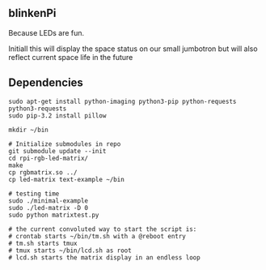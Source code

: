 blinkenPi
---------

Because LEDs are fun.

Initiall this will display the space status on our small jumbotron but will also reflect current space life in the future

Dependencies
------------

```
sudo apt-get install python-imaging python3-pip python-requests python3-requests
sudo pip-3.2 install pillow

mkdir ~/bin

# Initialize submodules in repo
git submodule update --init
cd rpi-rgb-led-matrix/
make
cp rgbmatrix.so ../
cp led-matrix text-example ~/bin

# testing time
sudo ./minimal-example
sudo ./led-matrix -D 0
sudo python matrixtest.py
```

```
# the current convoluted way to start the script is:
# crontab starts ~/bin/tm.sh with a @reboot entry
# tm.sh starts tmux
# tmux starts ~/bin/lcd.sh as root
# lcd.sh starts the matrix display in an endless loop
```
